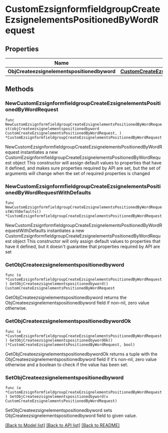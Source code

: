 # CustomEzsignformfieldgroupCreateEzsignelementsPositionedByWordRequest

## Properties

Name | Type | Description | Notes
------------ | ------------- | ------------- | -------------
**ObjCreateezsignelementspositionedbyword** | [**CustomCreateEzsignelementsPositionedByWordRequest**](CustomCreateEzsignelementsPositionedByWordRequest.md) |  | 

## Methods

### NewCustomEzsignformfieldgroupCreateEzsignelementsPositionedByWordRequest

`func NewCustomEzsignformfieldgroupCreateEzsignelementsPositionedByWordRequest(objCreateezsignelementspositionedbyword CustomCreateEzsignelementsPositionedByWordRequest, ) *CustomEzsignformfieldgroupCreateEzsignelementsPositionedByWordRequest`

NewCustomEzsignformfieldgroupCreateEzsignelementsPositionedByWordRequest instantiates a new CustomEzsignformfieldgroupCreateEzsignelementsPositionedByWordRequest object
This constructor will assign default values to properties that have it defined,
and makes sure properties required by API are set, but the set of arguments
will change when the set of required properties is changed

### NewCustomEzsignformfieldgroupCreateEzsignelementsPositionedByWordRequestWithDefaults

`func NewCustomEzsignformfieldgroupCreateEzsignelementsPositionedByWordRequestWithDefaults() *CustomEzsignformfieldgroupCreateEzsignelementsPositionedByWordRequest`

NewCustomEzsignformfieldgroupCreateEzsignelementsPositionedByWordRequestWithDefaults instantiates a new CustomEzsignformfieldgroupCreateEzsignelementsPositionedByWordRequest object
This constructor will only assign default values to properties that have it defined,
but it doesn't guarantee that properties required by API are set

### GetObjCreateezsignelementspositionedbyword

`func (o *CustomEzsignformfieldgroupCreateEzsignelementsPositionedByWordRequest) GetObjCreateezsignelementspositionedbyword() CustomCreateEzsignelementsPositionedByWordRequest`

GetObjCreateezsignelementspositionedbyword returns the ObjCreateezsignelementspositionedbyword field if non-nil, zero value otherwise.

### GetObjCreateezsignelementspositionedbywordOk

`func (o *CustomEzsignformfieldgroupCreateEzsignelementsPositionedByWordRequest) GetObjCreateezsignelementspositionedbywordOk() (*CustomCreateEzsignelementsPositionedByWordRequest, bool)`

GetObjCreateezsignelementspositionedbywordOk returns a tuple with the ObjCreateezsignelementspositionedbyword field if it's non-nil, zero value otherwise
and a boolean to check if the value has been set.

### SetObjCreateezsignelementspositionedbyword

`func (o *CustomEzsignformfieldgroupCreateEzsignelementsPositionedByWordRequest) SetObjCreateezsignelementspositionedbyword(v CustomCreateEzsignelementsPositionedByWordRequest)`

SetObjCreateezsignelementspositionedbyword sets ObjCreateezsignelementspositionedbyword field to given value.



[[Back to Model list]](../README.md#documentation-for-models) [[Back to API list]](../README.md#documentation-for-api-endpoints) [[Back to README]](../README.md)


